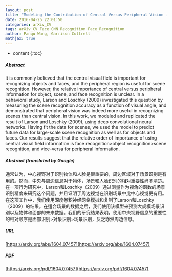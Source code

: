 ```yaml
---
layout: post
title: "Modeling the Contribution of Central Versus Peripheral Vision in Scene, Object, and Face Recognition"
date: 2016-04-25 22:01:50
categories: arXiv_CV
tags: arXiv_CV Face CNN Recognition Face_Recognition
author: Panqu Wang, Garrison Cottrell
mathjax: true
---
```


* content
{:toc}

##### Abstract
It is commonly believed that the central visual field is important for recognizing objects and faces, and the peripheral region is useful for scene recognition. However, the relative importance of central versus peripheral information for object, scene, and face recognition is unclear. In a behavioral study, Larson and Loschky (2009) investigated this question by measuring the scene recognition accuracy as a function of visual angle, and demonstrated that peripheral vision was indeed more useful in recognizing scenes than central vision. In this work, we modeled and replicated the result of Larson and Loschky (2009), using deep convolutional neural networks. Having fit the data for scenes, we used the model to predict future data for large-scale scene recognition as well as for objects and faces. Our results suggest that the relative order of importance of using central visual field information is face recognition>object recognition>scene recognition, and vice-versa for peripheral information.

##### Abstract (translated by Google)
通常认为，中心视野对于识别物体和人脸是很重要的，周边区域对于场景识别是有用的。然而，中央与周边信息对于物体，场景和人脸识别的相对重要性尚不清楚。在一项行为研究中，Larson和Loschky（2009）通过测量作为视角的函数的场景识别精度来研究这个问题，并且证明了周边视觉在识别场景中比中心视觉更有用。在这项工作中，我们使用深度卷积神经网络模拟和复制了Larson和Loschky（2009）的结果。在适合场景的数据之后，我们使用该模型来预测大规模场景识别以及物体和面部的未来数据。我们的研究结果表明，使用中央视野信息的重要性的相对顺序是面部识别>对象识别>场景识别，反之亦然周边信息。

##### URL
[https://arxiv.org/abs/1604.07457](https://arxiv.org/abs/1604.07457)

##### PDF
[https://arxiv.org/pdf/1604.07457](https://arxiv.org/pdf/1604.07457)

